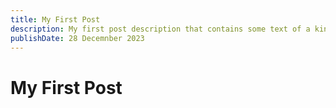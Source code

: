 ```yaml
---
title: My First Post
description: My first post description that contains some text of a kind
publishDate: 28 Decemnber 2023
---
```


# My First Post
